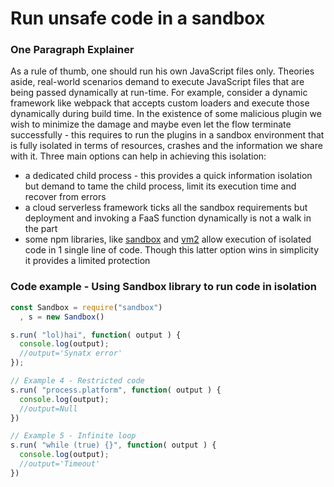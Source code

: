 # Run unsafe code in a sandbox

### One Paragraph Explainer

As a rule of thumb, one should run his own JavaScript files only. Theories aside, real-world scenarios demand to execute JavaScript files that are being passed dynamically at run-time. For example, consider a dynamic framework like webpack that accepts custom loaders and execute those dynamically during build time. In the existence of some malicious plugin we wish to minimize the damage and maybe even let the flow terminate successfully - this requires to run the plugins in a sandbox environment that is fully isolated in terms of resources, crashes and the information we share with it. Three main options can help in achieving this isolation: 

- a dedicated child process - this provides a quick information isolation but demand to tame the child process, limit its execution time and recover from errors
- a cloud serverless framework ticks all the sandbox requirements but deployment and invoking a FaaS function dynamically is not a walk in the part
- some npm libraries, like [sandbox](https://www.npmjs.com/package/sandbox) and [vm2](https://www.npmjs.com/package/vm2) allow execution of isolated code in 1 single line of code. Though this latter option wins in simplicity it provides a limited protection

### Code example - Using Sandbox library to run code in isolation

```javascript
const Sandbox = require("sandbox")
  , s = new Sandbox()

s.run( "lol)hai", function( output ) {
  console.log(output);
  //output='Synatx error'
});

// Example 4 - Restricted code
s.run( "process.platform", function( output ) {
  console.log(output);
  //output=Null
})

// Example 5 - Infinite loop
s.run( "while (true) {}", function( output ) {
  console.log(output);
  //output='Timeout'
})
```
